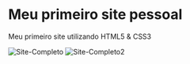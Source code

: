 # Meu primeiro site pessoal

Meu primeiro site utilizando HTML5 & CSS3

![Site-Completo](https://user-images.githubusercontent.com/72763379/126848719-629b699e-94c5-45b9-a88a-643bba192649.png)
![Site-Completo2](https://user-images.githubusercontent.com/72763379/126849036-2b8c6b49-7f70-420e-b293-b7ab862b16ea.png)

